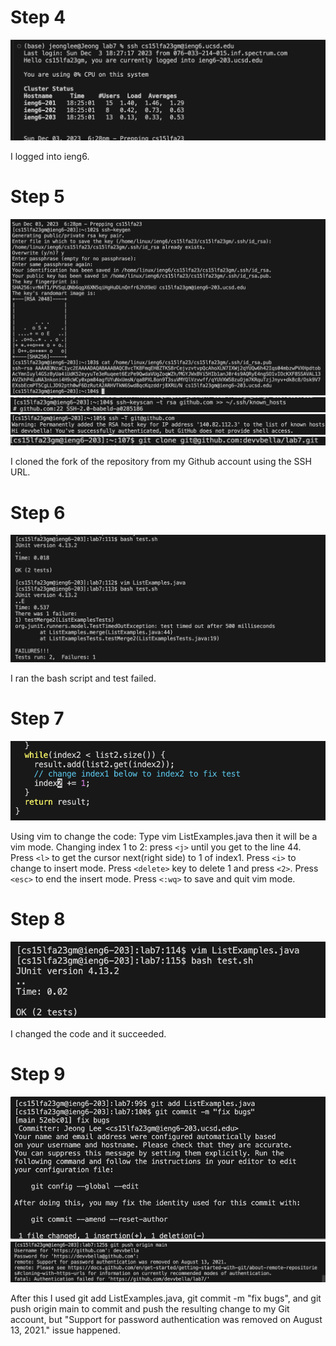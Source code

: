 # Step 4
![Image](step4.png)

I logged into ieng6.

# Step 5
![Image](step5-1.png)
![Image](step5-2.png)
![Image](step5-3.png)
![Image](step5-4.png)

I cloned the fork of the repository from my Github account using the SSH URL.

# Step 6
![Image](step6.png)

I ran the bash script and test failed.

# Step 7
![Image](step7.png)

Using vim to change the code:
Type vim ListExamples.java then it will be a vim mode.
Changing index 1 to 2: press ```<j>``` until you get to the line 44. Press ```<l>``` to get the cursor next(right side) to 1 of index1. Press ```<i>``` to change to insert mode. Press ```<delete>``` key to delete 1 and press ```<2>```. Press ```<esc>``` to end the insert mode. Press ```<:wq>``` to save and quit vim mode.

# Step 8
![Image](step8.png)

I changed the code and it succeeded.

# Step 9
![Image](step9-1.png)
![Image](step9-2.png)

After this I used git add ListExamples.java, git commit -m "fix bugs", and git push origin main to commit and push the resulting change to my Git account, but "Support for password authentication was removed on August 13, 2021." issue happened.

